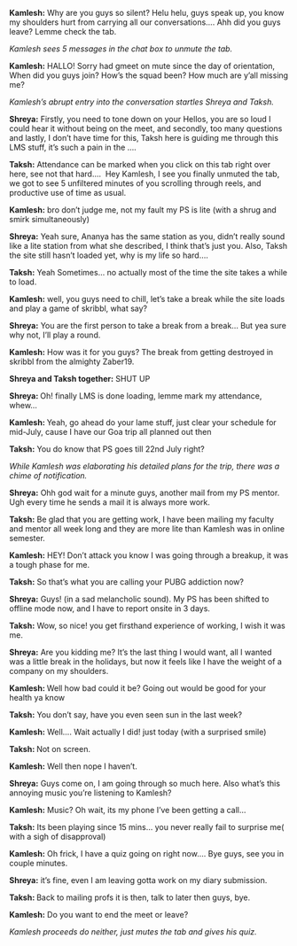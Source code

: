 <p><!-- wp:paragraph --></p>
<p><strong>Kamlesh:</strong> Why are you guys so silent? Helu helu, guys speak up, you know my shoulders hurt from carrying all our conversations…. Ahh did you guys leave? Lemme check the tab.</p>
<p><!-- /wp:paragraph --></p>
<p><!-- wp:paragraph --></p>
<p><em>Kamlesh sees 5 messages in the chat box to unmute the tab.</em></p>
<p><!-- /wp:paragraph --></p>
<p><!-- wp:paragraph --></p>
<p><strong>Kamlesh:</strong> HALLO! Sorry had gmeet on mute since the day of orientation, When did you guys join? How’s the squad been? How much are y’all missing me?</p>
<p><!-- /wp:paragraph --></p>
<p><!-- wp:paragraph --></p>
<p><em>Kamlesh’s abrupt entry into the conversation startles Shreya and Taksh.</em></p>
<p><!-- /wp:paragraph --></p>
<p><!-- wp:paragraph --></p>
<p><strong>Shreya:</strong> Firstly, you need to tone down on your Hellos, you are so loud I could hear it without being on the meet, and secondly, too many questions and lastly, I don’t have time for this, Taksh here is guiding me through this LMS stuff, it’s such a pain in the ….</p>
<p><!-- /wp:paragraph --></p>
<p><!-- wp:paragraph --></p>
<p><strong>Taksh:</strong> Attendance can be marked when you click on this tab right over here, see not that hard….&nbsp; Hey Kamlesh, I see you finally unmuted the tab, we got to see 5 unfiltered minutes of you scrolling through reels, and productive use of time as usual.</p>
<p><!-- /wp:paragraph --></p>
<p><!-- wp:paragraph --></p>
<p><strong>Kamlesh:</strong> bro don’t judge me, not my fault my PS is lite (with a shrug and smirk simultaneously)</p>
<p><!-- /wp:paragraph --></p>
<p><!-- wp:paragraph --></p>
<p><strong>Shreya:</strong> Yeah sure, Ananya has the same station as you, didn’t really sound like a lite station from what she described, I think that’s just you. Also, Taksh the site still hasn’t loaded yet, why is my life so hard….</p>
<p><!-- /wp:paragraph --></p>
<p><!-- wp:paragraph --></p>
<p><strong>Taksh:</strong> Yeah Sometimes… no actually most of the time the site takes a while to load.</p>
<p><!-- /wp:paragraph --></p>
<p><!-- wp:paragraph --></p>
<p><strong>Kamlesh:</strong> well, you guys need to chill, let’s take a break while the site loads and play a game of skribbl, what say?</p>
<p><!-- /wp:paragraph --></p>
<p><!-- wp:paragraph --></p>
<p><strong>Shreya:</strong> You are the first person to take a break from a break… But yea sure why not, I’ll play a round.&nbsp;</p>
<p><!-- /wp:paragraph --></p>
<p><!-- wp:paragraph --></p>
<p><strong>Kamlesh:</strong> How was it for you guys? The break from getting destroyed in skribbl from the almighty Zaber19.</p>
<p><!-- /wp:paragraph --></p>
<p><!-- wp:paragraph --></p>
<p><strong>Shreya and Taksh together:</strong> SHUT UP</p>
<p><!-- /wp:paragraph --></p>
<p><!-- wp:paragraph --></p>
<p><strong>Shreya: </strong>Oh! finally LMS is done loading, lemme mark my attendance, whew…&nbsp;</p>
<p><!-- /wp:paragraph --></p>
<p><!-- wp:paragraph --></p>
<p><strong>Kamlesh: </strong>Yeah, go ahead do your lame stuff, just clear your schedule for mid-July, cause I have our Goa trip all planned out then</p>
<p><!-- /wp:paragraph --></p>
<p><!-- wp:paragraph --></p>
<p><strong>Taksh:</strong> You do know that PS goes till 22nd July right?</p>
<p><!-- /wp:paragraph --></p>
<p><!-- wp:paragraph --></p>
<p><em>While Kamlesh was elaborating his detailed plans for the trip, there was a chime of notification.&nbsp;</em></p>
<p><!-- /wp:paragraph --></p>
<p><!-- wp:paragraph --></p>
<p><strong>Shreya:</strong> Ohh god wait for a minute guys, another mail from my PS mentor. Ugh every time he sends a mail it is always more work.</p>
<p><!-- /wp:paragraph --></p>
<p><!-- wp:paragraph --></p>
<p><strong>Taksh:</strong> Be glad that you are getting work, I have been mailing my faculty and mentor all week long and they are more lite than Kamlesh was in online semester.</p>
<p><!-- /wp:paragraph --></p>
<p><!-- wp:paragraph --></p>
<p><strong>Kamlesh:</strong> HEY! Don’t attack you know I was going through a breakup, it was a tough phase for me.</p>
<p><!-- /wp:paragraph --></p>
<p><!-- wp:paragraph --></p>
<p><strong>Taksh:</strong> So that’s what you are calling your PUBG addiction now?</p>
<p><!-- /wp:paragraph --></p>
<p><!-- wp:paragraph --></p>
<p><strong>Shreya:</strong> Guys! (in a sad melancholic sound). My PS has been shifted to offline mode now, and I have to report onsite in 3 days.</p>
<p><!-- /wp:paragraph --></p>
<p><!-- wp:paragraph --></p>
<p><strong>Taksh:</strong> Wow, so nice! you get firsthand experience of working, I wish it was me.</p>
<p><!-- /wp:paragraph --></p>
<p><!-- wp:paragraph --></p>
<p><strong>Shreya:</strong> Are you kidding me? It’s the last thing I would want, all I wanted was a little break in the holidays, but now it feels like I have the weight of a company on my shoulders.</p>
<p><!-- /wp:paragraph --></p>
<p><!-- wp:paragraph --></p>
<p><strong>Kamlesh: </strong>Well how bad could it be? Going out would be good for your health ya know</p>
<p><!-- /wp:paragraph --></p>
<p><!-- wp:paragraph --></p>
<p><strong>Taksh:</strong> You don’t say, have you even seen sun in the last week?</p>
<p><!-- /wp:paragraph --></p>
<p><!-- wp:paragraph --></p>
<p><strong>Kamlesh:</strong> Well…. Wait actually I did! just today (with a surprised smile)</p>
<p><!-- /wp:paragraph --></p>
<p><!-- wp:paragraph --></p>
<p><strong>Taksh: </strong>Not on screen.</p>
<p><!-- /wp:paragraph --></p>
<p><!-- wp:paragraph --></p>
<p><strong>Kamlesh:</strong> Well then nope I haven’t.</p>
<p><!-- /wp:paragraph --></p>
<p><!-- wp:paragraph --></p>
<p><strong>Shreya:</strong> Guys come on, I am going through so much here. Also what’s this annoying music you’re listening to Kamlesh?</p>
<p><!-- /wp:paragraph --></p>
<p><!-- wp:paragraph --></p>
<p><strong>Kamlesh:</strong> Music? Oh wait, its my phone I’ve been getting a call…</p>
<p><!-- /wp:paragraph --></p>
<p><!-- wp:paragraph --></p>
<p><strong>Taksh:</strong> Its been playing since 15 mins… you never really fail to surprise me( with a sigh of disapproval)</p>
<p><!-- /wp:paragraph --></p>
<p><!-- wp:paragraph --></p>
<p><strong>Kamlesh:</strong> Oh frick, I have a quiz going on right now…. Bye guys, see you in couple minutes.</p>
<p><!-- /wp:paragraph --></p>
<p><!-- wp:paragraph --></p>
<p><strong>Shreya:</strong> it’s fine, even I am leaving gotta work on my diary submission.</p>
<p><!-- /wp:paragraph --></p>
<p><!-- wp:paragraph --></p>
<p><strong>Taksh: </strong>Back to mailing profs it is then, talk to later then guys, bye.&nbsp;</p>
<p><!-- /wp:paragraph --></p>
<p><!-- wp:paragraph --></p>
<p><strong>Kamlesh:</strong> Do you want to end the meet or leave?&nbsp;</p>
<p><!-- /wp:paragraph --></p>
<p><!-- wp:paragraph --></p>
<p><em>Kamlesh proceeds do neither, just mutes the tab and gives his quiz.</em></p>
<p><!-- /wp:paragraph --></p>

